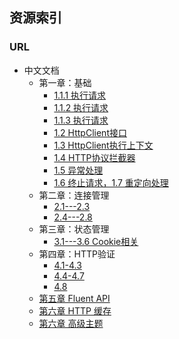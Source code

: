 ## 资源索引

### URL
- 中文文档
    - 第一章：基础
        - [1.1.1 执行请求](http://blog.csdn.net/u011179993/article/details/47131773?_blank)
        - [1.1.2 执行请求](http://blog.csdn.net/u011179993/article/details/47147909)
        - [1.1.3 执行请求](http://blog.csdn.net/u011179993/article/details/47172215)
        - [1.2 HttpClient接口](http://blog.csdn.net/u011179993/article/details/47251909)
        - [1.3 HttpClient执行上下文](http://blog.csdn.net/u011179993/article/details/47279521)
        - [1.4 HTTP协议拦截器](http://blog.csdn.net/u011179993/article/details/49022459)
        - [1.5 异常处理](http://blog.csdn.net/u011179993/article/details/49022519)
        - [1.6 终止请求，1.7 重定向处理](http://blog.csdn.net/u011179993/article/details/49022597)
    - 第二章：连接管理
        - [2.1---2.3](http://blog.csdn.net/u011179993/article/details/50517086)
        - [2.4---2.8](http://blog.csdn.net/u011179993/article/details/50518349)
    - 第三章：状态管理
        - [3.1---3.6 Cookie相关](http://blog.csdn.net/u011179993/article/details/50518754)
    - 第四章：HTTP验证
        - [4.1-4.3](http://ifeve.com/httpclient-4-1-4-3/)
        - [4.4-4.7](http://ifeve.com/httpclient-authenticati/)
        - [4.8](http://ifeve.com/httpclient-4-8-spnegokerberos/)
    - [第五章 Fluent API](http://ifeve.com/httpclient-fluent-api/)
    - [第六章 HTTP 缓存](http://ifeve.com/httpclient-http-cache/)
    - [第六章 高级主题](http://ifeve.com/%e3%80%8ahttp-client-%e5%ae%98%e6%96%b9%e6%96%87%e6%a1%a3%e3%80%8b7-%e9%ab%98%e7%ba%a7%e4%b8%bb%e9%a2%98/)